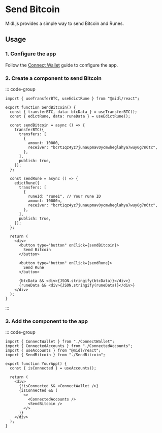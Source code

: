 # Send Bitcoin

Midl.js provides a simple way to send Bitcoin and Runes.

## Usage

### 1. Configure the app

Follow the [Connect Wallet](connect-wallet.md) guide to configure the app.

### 2. Create a component to send Bitcoin

::: code-group

```tsx [SendBitcoin.tsx]
import { useTransferBTC, useEdictRune } from "@midl/react";

export function SendBitcoin() {
  const { transferBTC, data: btcData } = useTransferBTC();
  const { edictRune, data: runeData } = useEdictRune();

  const sendBitcoin = async () => {
    transferBTC({
      transfers: [
        {
          amount: 10000,
          receiver: "bcrt1qz4yz7junaupmav0ycmwheglahya7wuy0g7n6tc",
        },
      ],
      publish: true,
    });
  };

  const sendRune = async () => {
    edictRune({
      transfers: [
        {
          runeId: "rune1", // Your rune ID
          amount: 10000n,
          receiver: "bcrt1qz4yz7junaupmav0ycmwheglahya7wuy0g7n6tc",
        },
      ],
      publish: true,
    });
  };

  return (
    <div>
      <button type="button" onClick={sendBitcoin}>
        Send Bitcoin
      </button>

      <button type="button" onClick={sendRune}>
        Send Rune
      </button>

      {btcData && <div>{JSON.stringify(btcData)}</div>}
      {runeData && <div>{JSON.stringify(runeData)}</div>}
    </div>
  );
}
```

:::

### 3. Add the component to the app

::: code-group

```tsx{4,15} [YourApp.tsx]
import { ConnectWallet } from "./ConnectWallet";
import { ConnectedAccounts } from "./ConnectedAccounts";
import { useAccounts } from "@midl/react";
import { SendBitcoin } from "./SendBitcoin";

export function YourApp() {
  const { isConnected } = useAccounts();

  return (
    <div>
      {!isConnected && <ConnectWallet />}
      {isConnected && (
        <>
          <ConnectedAccounts />
          <SendBitcoin />
        </>
      )}
    </div>
  );
}
```
